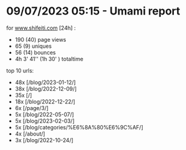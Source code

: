 # 09/07/2023 05:15 - Umami report
for www.shifeiti.com [24h] :

 - 190 (40) page views
 - 65 (9) uniques
 - 56 (14) bounces
 - 4h 3' 41'' (1h 30' ) totaltime


top 10 urls:
 - 48x [/blog/2023-01-12/]
 - 38x [/blog/2022-12-09/]
 - 35x [/]
 - 18x [/blog/2022-12-22/]
 - 6x [/page/3/]
 - 5x [/blog/2022-05-07/]
 - 5x [/blog/2023-02-03/]
 - 5x [/blog/categories/%E6%8A%80%E6%9C%AF/]
 - 4x [/about/]
 - 3x [/blog/2022-10-24/]


